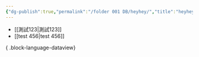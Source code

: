 ```yaml
---
{"dg-publish":true,"permalink":"/folder 001 DB/heyhey/","title":"heyhey","tags":["🎯學習歷程檔案"],"noteIcon":"3","created":"2025-06-18T14:09:19.234+08:00","updated":"2025-06-18T14:09:59.323+08:00"}
---
```






- [[測試123\|測試123]]
- [[test 456\|test 456]]

{ .block-language-dataview}


